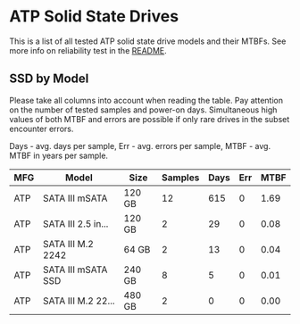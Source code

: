 ATP Solid State Drives
======================

This is a list of all tested ATP solid state drive models and their MTBFs. See
more info on reliability test in the [README](https://github.com/bsdhw/SMART).

SSD by Model
------------

Please take all columns into account when reading the table. Pay attention on the
number of tested samples and power-on days. Simultaneous high values of both MTBF
and errors are possible if only rare drives in the subset encounter errors.

Days - avg. days per sample,
Err  - avg. errors per sample,
MTBF - avg. MTBF in years per sample.

| MFG       | Model              | Size   | Samples | Days  | Err   | MTBF |
|-----------|--------------------|--------|---------|-------|-------|------|
| ATP       | SATA III mSATA     | 120 GB | 12      | 615   | 0     | 1.69   |
| ATP       | SATA III 2.5 in... | 120 GB | 2       | 29    | 0     | 0.08   |
| ATP       | SATA III M.2 2242  | 64 GB  | 2       | 13    | 0     | 0.04   |
| ATP       | SATA III mSATA SSD | 240 GB | 8       | 5     | 0     | 0.01   |
| ATP       | SATA III M.2 22... | 480 GB | 2       | 0     | 0     | 0.00   |
